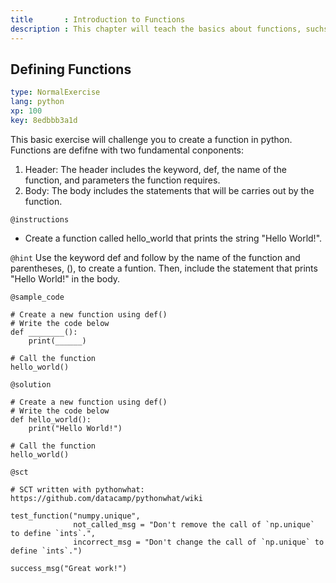 ```yaml
---
title       : Introduction to Functions
description : This chapter will teach the basics about functions, suchs as defining and calling functions
---
```

## Defining Functions

```yaml
type: NormalExercise
lang: python
xp: 100
key: 8edbbb3a1d
```
This basic exercise will challenge you to create a function in python. 
Functions are defifne with two fundamental conponents:
1. Header:
   The header includes the keyword, def, the name of the function, and parameters the function requires.
2. Body:
   The body includes the statements that will be carries out by the function.
  
`@instructions`
- Create a function called hello_world that prints the string "Hello World!".

`@hint`
Use the keyword def and follow by the name of the function and parentheses, (), to create a funtion. 
Then, include the statement that prints "Hello World!" in the body.

`@sample_code`
```{python}
# Create a new function using def()
# Write the code below
def ________():
    print(______)
   
# Call the function  
hello_world()
```

`@solution`
```{python}
# Create a new function using def()
# Write the code below
def hello_world():
    print("Hello World!")
    
# Call the function 
hello_world()
```

`@sct`
```{python}
# SCT written with pythonwhat: https://github.com/datacamp/pythonwhat/wiki

test_function("numpy.unique",
              not_called_msg = "Don't remove the call of `np.unique` to define `ints`.",
              incorrect_msg = "Don't change the call of `np.unique` to define `ints`.")

success_msg("Great work!")
```
